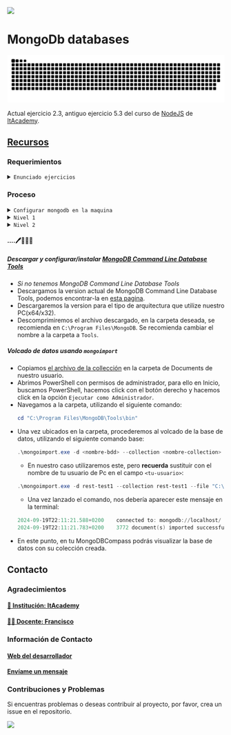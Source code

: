 <img src="https://user-images.githubusercontent.com/73097560/115834477-dbab4500-a447-11eb-908a-139a6edaec5c.gif">

# MongoDb databases
<a href="https://github.com/SKRTEEEEEE">
<div align="center">
  <img  src="https://github.com/SKRTEEEEEE/SKRTEEEEEE/blob/main/resources/img/grid-snake.svg"
       alt="snake" />
</div>
</a>

Actual ejercicio 2.3, antiguo ejercicio 5.3 del curso de [NodeJS](https://nodejs.org/en) de [ItAcademy](https://www.barcelonactiva.cat/es/itacademy).

## [Recursos](https://github.com/SKRTEEEEEE/markdowns/)
### Requerimientos
<details>
<summary><code>Enunciado ejercicios</code></summary>
<br/>

#### **Nivel 1:** 
- Una óptica, llamada “Cul d'Ampolla”, quiere informatizar la gestión de los clientes/as y ventas de gafas.

  1. En primer lugar, la óptica quiere saber cuál es el proveedor de cada una de las gafas. En concreto quiere saber de cada proveedor : El nombre, la dirección (calle, número, piso, puerta, ciudad, código postal y país), teléfono, fax, NIF.

  2. De las gafas se quiere saber: La marca, la graduación de cada vidrio, el tipo de montura (flotante, pasta o metálica), el color de la montura, el color de cada vidrio y el precio.

  3. De los clientes/as desea almacenar: El nombre, la dirección postal, el teléfono, el correo electrónico, la fecha de registro.
  4. Cuando llega un/a cliente/a nuevo, almacenar el/la cliente/a que le ha recomendado el establecimiento (siempre que alguien le haya recomendado).
  5. Nuestro sistema deberá indicar quién ha sido el empleado/a que ha vendido cada anteojo. Define qué día/hora se realiza la venta.
- Ejercicio 1, nivel 1.

  Imagina que tenemos la siguiente interfaz gráfica, desde el punto de vista de un cliente de la Óptica. ¿Cómo diseñarías la base de datos que facilitara la información?

  ![Imagen ejemplo frontend ejercicio](./mongodb1.jpg)

- Ejercicio 2, nivel 1

  ¿Y si el punto de vista fuera de la interfaz fueran las gafas?

  ![Imagen ejemplo frontend ejercicio](./mongodb2.jpg)

#### **Nivel 2:**
- Te han contratado para diseñar una web que permita realizar pedidos de comida a domicilio por Internet.

  _Ten en cuenta las siguientes indicaciones para modelar cómo sería la base de datos del proyecto:_

  1. Para cada cliente/a almacenamos un identificador único: Nombre, apellidos, dirección, código postal, localidad, provincia, número de teléfono.

  2. Una persona puede realizar muchos pedidos, pero un único pedido sólo puede ser realizado por una única persona. De cada pedido se almacena un identificador único: Fecha/hora de realización, si el pedido es para reparto a domicilio o para recoger en tienda, la cantidad de productos que se han seleccionado de cada tipo, el precio total además de una nota con información adicional.

  3. Un pedido puede constar de uno o varios productos.

  4. Los productos pueden ser pizzas, hamburguesas y bebidas. De cada producto se almacena un identificador único: Nombre, descripción, imagen, precio. En el caso de las pizzas existen varias categorías que pueden cambiar de nombre a lo largo del año.

  5. Un pedido es gestionado por una única tienda y una tienda puede manejar muchos pedidos. De cada tienda se almacena un identificador único: Dirección, código postal, localidad, provincia.

  6. En una tienda pueden trabajar muchos empleados y un empleado sólo puede trabajar en una tienda. De cada empleado/a, se almacena un identificador único: Nombre, apellidos, NIF, Teléfono, si trabaja como cocinero/ao repartidor/a. Para los pedidos de reparto a domicilio interesa guardar quién es el repartidor/a que hace la entrega del pedido y la fecha/hora del momento de la entrega.

  ![Imagen ejemplo frontend ejercicio](./mongodblvl2.jpg)

</details>

### Proceso
<details><summary><code>Configurar mongodb en la maquina </code></summary></br>

**_Para windows_**
##### Descargar y instalar [MongoDB Community Server](https://www.mongodb.com/try/download/community)
- _Si no tenemos MongoDB Community Server_
- Accedemos a la version actual de la comunidad de MongoDb Server, podemos encontrar-la en [esta pagina](https://www.mongodb.com/try/download/community).
- Configuramos la version para el tipo de arquitectura que utilize nuestro PC(x64/x32) y hacemos click a descargar. 
- Una vez descargada, instalaremos con la configuración por defecto(todo aceptar/continuar)
##### Conectar red local
- _Si no tenemos una red conectada a MongoDb Community Server_
- Una vez instalado, podemos abrir MongoDBCompass
- Una vez abierto, podemos hacer click en la opción de nuevo conexión. En las opciones, dejaremos el URI por defecto, `mongodb://localhost:27017`. En nombre podremos Local` y en color pondremos el que deseemos, se recomienda verde.

</details>

<details><summary><code><bold>Nivel 1</bold> </code></summary></br>

- _En este caso vamos a realizar las bases de datos con la inferencia de MongoDb y utilizando su shell._
##### Crear bases de datos y colecciones
- Creamos la base de datos con el siguiente comando:
  ```js
  use culDAmpolla
  ```
- Creamos la colección para los proveedores
  ```js
  db.proveedores.insertOne({
  nombre: "Grefusa",
  direccion: {
    calle: "Calle Dolores",
    numero: NumberInt(123),
    piso: NumberInt(1),
    puerta: "A",
    ciudad: "Barcelona",
    codigo_postal: "08198",
    pais: "Catalunya"
  },
  telefono: "+34-123456789",
  fax: "+34-987654321",
  nif: "NIF123456"
  })
  ```
- Creamos la colección para las monturas
  ```js
  db.gafas.insertOne({
    marca: "Guess",
    graduacion: {
      vidrio1: "+1.5",
      vidrio2: "+1"
    },
    tipo_montura: "Pasta",
    color_montura: "Verde",
    color_vidrio: {
      vidrio1: "Rojo",
      vidrio2: "Verde"
    },
    precio: 100.00
  });
  ```
- Creamos la colección para los clientes
  ```js
  //Cliente sin recomendación
  db.clientes.insertOne({
  nombre: "Aitor Tilla",
  direccion_postal: {
    calle: "Calle Buenavista",
    numero: NumberInt(26),
    piso: NumberInt(17),
    puerta: "B",
    ciudad: "Zaragosa",
    codigo_postal: "54321",
    pais: "España"
  },
  telefono: "+34-987654321",
  correo_electronico: "cocinitas.tortilla@gmail.com",
  fecha_registro: new Date()
  });
  //Cliente con recomendación
  db.clientes.insertOne({
  nombre: "Rosa Melano",
  direccion_postal: {
    calle: "Calle Delicias",
    numero: NumberInt(126),
    piso: NumberInt(7),
    puerta: "1",
    ciudad: "Barcelona",
    codigo_postal: "09182",
    pais: "España"
  },
  telefono: "+34-987654321",
  correo_electronico: "cocinitas.tortilla@gmail.com",
  fecha_registro: new Date(),
	recomendado: ObjectId('66ed96e404f9e9428482e6a6')
  });
  ```
- Creamos la colección para las ventas
  ```js
  db.ventas.insertMany([
    {
  cliente_id: ObjectId("66ed96e404f9e9428482e6a6"), 
  gafas_id: ObjectId('66ed94d804f9e9428482e6a5'), 
  empleado: "El pepe",
  fecha_hora: new Date()
  },{
  cliente_id: ObjectId("66ed97d904f9e9428482e6a7"), 
  gafas_id: ObjectId('66ed94d804f9e9428482e6a5'), 
  empleado: "El pepe",
  fecha_hora: new Date()
  }]);
  ```
##### Añadir "indexation"
- **"Indexation" para el ejercicio 1 del nivel 1:**
  ```js
  db.clientes.createIndex({
  "direccion_postal.ciudad": 1,
  telefono: 1,
  correo_electronico: 1,
  fecha_registro: -1
  });
  ```
- **"Indexation" para el ejercicio 2 del nivel 1:**
  - _Se ignora el campo proveedores en la búsqueda de gafas ya que no era requerimiento para la bdd_
  ```js
  //Indice búsqueda gafas
  db.gafas.createIndex({
  marca: 1,
  tipo_montura: 1,
  precio: 1
  });
  //Indice búsqueda proveedores
  db.proveedores.createIndex({
  nombre: 1
  });
  //Indice búsqueda clientes
  db.clientes.createIndex({
  nombre: 1
  });
  ```

</details>

<details><summary><code><bold>Nivel 2</bold> </code></summary><br/>

- _En este caso vamos a utilizar el método validador de MongoDb y la shell_
##### Creación bases de datos y colecciones
- Creamos la base de datos con el siguiente comando:
  ```js
  use foodDeliDB
  ```
- Creamos la colección para los clientes:
  ```js
  db.createCollection("clientes", {
   validator: {
      $jsonSchema: {
         bsonType: "object",
         required: ["nombre", "apellidos", "direccion", "codigoPostal", "localidad", "provincia", "telefono"],
         properties: {
            nombre: {
                bsonType: "string",
                pattern: "^.{3,}$",
                description: "Debe ser una cadena de más de tres caracteres y es requerido"
            },
            apellidos: {
               bsonType: "string",
               pattern: "^.{3,}$",
              description: "Debe ser una cadena de más de tres caracteres y es requerido"
            },
            direccion: {
               bsonType: "string",
               description: "Debe ser una cadena y es requerido"
            },
            codigoPostal: {
               bsonType: "string",
               pattern: "^[0-9]{5}$",
               description: "Debe ser una cadena de 5 dígitos y es requerido"
            },
            localidad: {
               bsonType: "string",
               description: "Debe ser una cadena y es requerido"
            },
            provincia: {
               bsonType: "string",
               description: "Debe ser una cadena y es requerido"
            },
            telefono: {
               bsonType: "string",
               pattern: "^[0-9]{9}$",
               description: "Debe ser una cadena de 9 dígitos y es requerido"
            },
            email: {
               bsonType: "string",
               pattern: "^[a-zA-Z0-9._%+-]+@[a-zA-Z0-9.-]+.[a-zA-Z]{2,}$",
               description: "Debe ser una dirección de correo electrónico válida"
            },
            fechaRegistro: {
               bsonType: "date",
               description: "Debe ser una fecha válida"
            }
         }
      }
   }
  })
  ```

  <details><summary>Tests y población <code>clientes</code></summary>

  ##### Inserciones erróneas
  ```js
  //Inserción errónea por validación
  db.clientes.insertOne({
      "nombre": "Ana",                      // Correcto
      "apellidos": "Pérez",                 // Correcto
      "direccion": "Calle Falsa 123",      // Correcto
      "codigoPostal": "1234",               // Incorrecto: debe ser una cadena de 5 dígitos
      "localidad": "Madrid",                // Correcto
      "provincia": "Madrid",                // Correcto
      "telefono": "12345678",               // Incorrecto: debe ser una cadena de 9 dígitos
      "email": "ana.perez@ejemplo.com",     // Correcto
      "fechaRegistro": "2024-09-20T12:00:00Z" // Correcto
  })
  // insertMany(), algunos con errores otros correctos
  db.clientes.insertMany([
    {
        "nombre": "Ana",
        "apellidos": "Pérez",
        "direccion": "Calle Gran Vía 12",
        "codigoPostal": "28013",              // Correcto
        "localidad": "Madrid",
        "provincia": "Madrid",
        "telefono": "612345678",              // Correcto
        "email": "ana.perez@ejemplo.com",
        "fechaRegistro": new Date("2024-09-20T12:00:00Z")
    },
    {
        "nombre": "Luis",
        "apellidos": "García",
        "direccion": "Avenida de la Paz 45",
        "codigoPostal": "28002",              // Correcto
        "localidad": "Madrid",
        "provincia": "Madrid",
        "telefono": "123456789",              // Incorrecto: debe ser una cadena de 9 dígitos
        "email": "luis.garcia@ejemplo.com",
        "fechaRegistro": new Date("2024-09-20T12:00:00Z")
    },
    {
        "nombre": "María",
        "apellidos": "López",
        "direccion": "Calle de Vallehermoso 99",
        "codigoPostal": "28015",              // Correcto
        "localidad": "Madrid",
        "provincia": "Madrid",
        "telefono": "98765432",               // Incorrecto: debe ser una cadena de 9 dígitos
        "email": "maria.lopez@ejemplo.com",
        "fechaRegistro": new Date("2024-09-20T12:00:00Z")
    },
    {
        "nombre": "Carlos",
        "apellidos": "Martínez",
        "direccion": "Calle del Arenal 5",
        "codigoPostal": "28001",              // Correcto
        "localidad": "Madrid",
        "provincia": "Madrid",
        "telefono": "612345678",              // Correcto
        "email": "carlos.martinez@ejemplo.com",
        "fechaRegistro": new Date("2024-09-20T12:00:00Z")
    },
    {
        "nombre": "Sofía",
        "apellidos": "Hernández",
        "direccion": "Calle de Serrano 88",
        "codigoPostal": "28006",              // Correcto
        "localidad": "Madrid",
        "provincia": "Madrid",
        "telefono": "1234567",                // Incorrecto: debe ser una cadena de 9 dígitos
        "email": "sofia.hernandez@ejemplo.com",
        "fechaRegistro": new Date("2024-09-20T12:00:00Z")
    }
  ])
  ```
  ##### Inserciones correctas
  ```js
  //Inserción simple
  db.clientes.insertOne({
  nombre: "María",
  apellidos: "González López",
  direccion: "Calle Mayor 123, 2º Izquierda",
  codigoPostal: "28001",
  localidad: "Madrid",
  provincia: "Madrid",
  telefono: "912345678",
  email: "maria.gonzalez@email.com",
  fechaRegistro: new Date()
  })
  //Inserción múltiple
  db.clientes.insertMany([
  {
    nombre: "Juan",
    apellidos: "Pérez Martínez",
    direccion: "Avenida de la Constitución 45",
    codigoPostal: "41001",
    localidad: "Sevilla",
    provincia: "Sevilla",
    telefono: "954123456",
    email: "juan.perez@email.com",
    fechaRegistro: new Date()
  },
  {
    nombre: "Anna",
    apellidos: "López García",
    direccion: "Calle Gran Vía 67, 3º Derecha",
    codigoPostal: "08001",
    localidad: "Barcelona",
    provincia: "Barcelona",
    telefono: "934567890",
    email: "ana.lopez@email.com",
    fechaRegistro: new Date()
  },
  {
    nombre: "Carlos",
    apellidos: "Fernández Rodríguez",
    direccion: "Calle Portales 23",
    codigoPostal: "26001",
    localidad: "Logroño",
    provincia: "La Rioja",
    telefono: "941234567",
    email: "carlos.fernandez@email.com",
    fechaRegistro: new Date()
  }
  ])
  ```
  </details>
- Creamos la colección para los pedidos:
  ```js
  db.createCollection("pedidos", {
   validator: {
      $jsonSchema: {
         bsonType: "object",
         required: ["idCliente","idTienda", "entrega", "productos", "precioTotal", "timestamp"],
         properties: {
            idCliente: {
              bsonType: "objectId",
              description: "Debe ser un ObjectId valido y es requerido"
            },
            idTienda:{
              bsonType: "objectId",
              description: "Debe ser un ObjectId valido y es requerido"
            },
            entrega: {
               bsonType: "object",
               required: ["tipo"],
               properties: {
                tipo: {
                  enum: ["recoger", "domicilio"],
                  description: "Debe ser 'domicilio' o 'recoger' y es requerido"
                },
                repartidorId: {
                  bsonType: "objectId",
                  description: "Dene ser un ObjectId valido"
                },
                fechaEntrega: {
                  bsonType: "date",
                  description: "Debe ser una fecha y hora válida"

                }
               },
               description: "Debe incluir el tipo 'domicilio' o 'recoger'"
            },
            productos: {
               bsonType: "array",
               minItems: 1,
               items: {
                  bsonType: "object",
                  required: ["productoId", "cantidad", "precio"],
                  properties: {
                     productoId: {
                        bsonType: "objectId",
                        description: "Debe ser un ObjectId válido y es requerido"
                     },
                     cantidad: {
                        bsonType: "int",
                        minimum: 1,
                        description: "Debe ser un entero mayor que 0 y es requerido"
                     },
                     precio: {
                        bsonType: "double",
                        minimum: 0,
                        description: "Debe ser un número decimal no negativo y es requerido"
                     }
                  }
               },
               description: "Debe ser un array de al menos un producto y es requerido"
            },
            precioTotal: {
               bsonType: "double",
               minimum: 0,
               description: "Debe ser un número decimal no negativo y es requerido"
            },
            notaAdicional: {
               bsonType: "string",
               description: "Debe ser una cadena si está presente"
            },
            timestamp: {
               bsonType: "date",
               description: "Debe ser la fecha y hora de creación del pedido"
            }
         }
      }
   }
  })
  ```

   <details><summary>Población <code>pedidos</code></summary>

  ##### Inserciones correctas
  ```js
  db.pedidos.insertMany([
  {
    idCliente: ObjectId('66edc2b604f9e9428482e6c4'),
    idTienda: ObjectId('66edd37a04f9e9428482e6d1'),
    entrega: {
      tipo: "domicilio",
      repartidorId: ObjectId('66edd8e604f9e9428482e6d4'),
      fechaEntrega: new Date("2024-09-20T14:30:00Z")
    },
    productos: [
      {
        productoId: ObjectId('66edd06604f9e9428482e6c9'),
        cantidad: 2,
        precio: 8.5
      },
      {
        productoId: ObjectId('66edd0af04f9e9428482e6cc'),
        cantidad: 1,
        precio: 6.99
      }
    ],
    precioTotal: 23.99,
    notaAdicional: "Entregar por la puerta trasera.",
    timestamp: new Date()
  },
  {
    idCliente: ObjectId('66edc2b604f9e9428482e6c5'),
    idTienda: ObjectId('66edd37a04f9e9428482e6d0'),
    entrega: {
      tipo: "recoger",
      fechaEntrega: new Date("2024-09-20T15:00:00Z")
    },
    productos: [
      {
        productoId: ObjectId('66edd0af04f9e9428482e6cd'),
        cantidad: 3,
        precio: 1.5
      }
    ],
    precioTotal: 4.5,
    timestamp: new Date()
  }
  ]);
  ```

  </details>
- Creamos la colección para los productos:
  ```js
  db.createCollection("productos", {
  validator: {
    $jsonSchema: {
      bsonType: "object",
      required: ["nombre", "descripcion", "imagen", "precio", "categoria"],
      properties: {  
        nombre: {
          bsonType: "string",
          description: "Debe ser una cadena de texto y es requerido"
        },
        descripcion: {
          bsonType: "string",
          description: "Debe ser una cadena de texto y es requerido"
        },
        imagen: {
          bsonType: "string",
          pattern: "^(http|https)://",
          description: "Debe ser una URL válida que comience con http o https"
        },
        precio: {
          bsonType: "double",
          minimum: 0,
          description: "Debe ser un número decimal no negativo y es requerido"
        },
        categoria: {
          enum: ["pizza", "hamburguesa", "bebida"],
          description: "Debe ser 'pizza', 'hamburguesa' o 'bebida' y es requerido"
        },
        categoriasPizza: {
          bsonType: "array",
          items: {
            bsonType: "string"
          },
          description: "Especifica las categorías de pizza (si aplica). Solo para productos de la categoría 'pizza'"
        }
      }
    }
  }
  });
  ```

  <details><summary>Tests y población <code>productos</code></summary>

  ##### Inserciones erróneas
  ```js
  //Inserción errónea por validación
  db.productos.insertOne({
    nombre: "Pizza Cuatro Quesos",
    descripcion: "Pizza con mezcla de cuatro quesos italianos",
    imagen: "https://ejemplo.com/pizza_cuatro_quesos.jpg",
    precio: -5.50,  // Precio negativo, no válido
    categoria: "pizza",
    categoriasPizza: ["quesos", "especial"]
  });

  // insertMany(), algunos con errores otros correctos
  db.productos.insertMany([
    {
      nombre: "Hamburguesa Vegetal",
      descripcion: "Hamburguesa a base de plantas",
      imagen: "ftp://ejemplo.com/hamburguesa_vegetal.jpg",  // URL inválida (debe comenzar con http o https)
      precio: 7.99,
      categoria: "hamburguesa"
    },
    {
      nombre: "Pizza Especial",
      descripcion: "Pizza con ingredientes especiales",
      imagen: "https://ejemplo.com/pizza_especial.jpg",
      precio: 12.99,
      categoria: "ensalada"  // Categoría no válida (debe ser pizza, hamburguesa o bebida)
    }
  ]);
  ```
  ##### Inserciones correctas
  ```js
  //Inserción simple
  db.productos.insertOne({
    nombre: "Pizza Margarita",
    descripcion: "Pizza clásica con tomate y mozzarella",
    imagen: "https://ejemplo.com/pizza_margarita.jpg",
    precio: 8.50,
    categoria: "pizza",
    categoriasPizza: ["clásica", "vegetariana"]
  });

  //Inserción múltiple
  db.productos.insertMany([
    {
      nombre: "Hamburguesa Clásica",
      descripcion: "Hamburguesa con lechuga, tomate y queso",
      imagen: "https://ejemplo.com/hamburguesa_clasica.jpg",
      precio: 6.99,
      categoria: "hamburguesa"
    },
    {
      nombre: "Coca Cola",
      descripcion: "Bebida gaseosa de cola",
      imagen: "https://ejemplo.com/coca_cola.jpg",
      precio: 1.50,
      categoria: "bebida"
    }
  ]);

  ```
  </details>

- Creamos la colección para las tiendas:
  ```js
  db.createCollection("tiendas", {
  validator: {
    $jsonSchema: {
      bsonType: "object",
      required: ["direccion", "codigoPostal", "localidad", "provincia"],
      properties: {
        direccion: {
          bsonType: "string",
          description: "Debe ser una cadena de texto y es requerida"
        },
        codigoPostal: {
          bsonType: "string",
          pattern: "^[0-9]{5}$",
          description: "Debe ser un código postal válido de 5 dígitos y es requerido"
        },
        localidad: {
          bsonType: "string",
          description: "Debe ser una cadena de texto y es requerida"
        },
        provincia: {
          bsonType: "string",
          description: "Debe ser una cadena de texto y es requerida"
        }
      }
    }
  }
  });
  ```
  
  <details><summary>Tests y población <code>tiendas</code></summary>

  ##### Inserciones erróneas
  ```js
  //Inserción errónea por validación
    db.tiendas.insertOne({
    direccion: 999, // Debe ser string
    codigoPostal: "1234",  // Código postal inválido (debe tener 5 dígitos)
    localidad: "Barcelona",
    provincia: "Barcelona"
  });
  // insertMany(), algunos con errores otros correctos
  db.tiendas.insertMany([
  {
    direccion: "Calle del Carmen 222",
    codigoPostal: "29001",
    localidad: "Málaga",
    provincia: "Málaga"
  },
  {
    // Falta la dirección, lo que provocará que falle
    codigoPostal: "08001",
    localidad: "Barcelona",
    provincia: "Barcelona"
  }
  ]);
  ```

  ##### Inserciones correctas

  ```js
  //Inserción simple
  db.tiendas.insertOne({
    direccion: "Calle Falsa 123",
    codigoPostal: "28001",
    localidad: "Madrid",
    provincia: "Madrid"
  });

  //Inserción múltiple
  db.tiendas.insertMany([
    {
      direccion: "Avenida de la Constitución 456",
      codigoPostal: "41001",
      localidad: "Sevilla",
      provincia: "Sevilla"
    },
    {
      direccion: "Plaza Mayor 789",
      codigoPostal: "46001",
      localidad: "Valencia",
      provincia: "Valencia"
    }
  ]);

  ```
  </details>

- Creamos la colección para los empleados:
  ```js
  db.createCollection("empleados", {
  validator: {
    $jsonSchema: {
      bsonType: "object",
      required: ["nombre", "apellidos", "NIF", "telefono", "rol", "idTienda"],
      properties: {
        nombre: {
          bsonType: "string",
          description: "Debe ser una cadena de texto y es requerido"
        },
        apellidos: {
          bsonType: "string",
          description: "Debe ser una cadena de texto y es requerido"
        },
        NIF: {
          bsonType: "string",
          pattern: "^[0-9]{8}[A-Z]$",
          description: "Debe ser un NIF válido y es requerido"
        },
        telefono: {
          bsonType: "string",
          pattern: "^[0-9]{9}$",
          description: "Debe ser un número de teléfono válido de 9 dígitos y es requerido"
        },
        rol: {
          enum: ["cocinero", "repartidor"],
          description: "Debe ser 'cocinero' o 'repartidor' y es requerido"
        },
        idTienda: {
          bsonType: "objectId",
          description: "Debe ser un ObjectId válido que referencia una tienda y es requerido"
        }
      }
    }
  }
  });
  ```
 
  <details><summary>Tests y población <code>empleados</code></summary>

  ##### Inserciones erróneas
  ```js
  //Inserción errónea por validación
  db.empleados.insertOne({
    nombre: "Ana",
    apellidos: "Martínez",
    NIF: "1234567X", // NIF inválido (debe tener 8 dígitos y una letra)
    telefono: "12345678", // Teléfono inválido (debe tener 9 dígitos)
    rol: "chef", // Rol inválido (debe ser 'cocinero' o 'repartidor')
    idTienda: ObjectId('66edd37a04f9e9428482e6d1')
  });

  // insertMany(), algunos con errores otros correctos
  db.empleados.insertMany([
  {
    nombre: "Luis",
    apellidos: "Sánchez",
    NIF: "23456789B",
    telefono: "12345", // Teléfono inválido (debe tener 9 dígitos)
    rol: "repartidor",
    idTienda: ObjectId('66edd37a04f9e9428482e6d0')
  },
  {
    nombre: "Laura",
    apellidos: "Fernández",
    NIF: "34567890C",
    telefono: "612345678",
    rol: "cocinero",
    // Falta idTienda (es requerido)
  }
  ]);

  ```

  ##### Inserciones correctas

  ```js
  //Inserción simple
  db.empleados.insertOne({
    nombre: "Juan",
    apellidos: "Pérez",
    NIF: "12345678A",
    telefono: "612345678",
    rol: "cocinero",
    idTienda: ObjectId('66edd37a04f9e9428482e6d1')
  });


  //Inserción múltiple
  db.empleados.insertMany([
    {
      nombre: "María",
      apellidos: "Gómez",
      NIF: "23456789B",
      telefono: "623456789",
      rol: "repartidor",
      idTienda: ObjectId('66edd37a04f9e9428482e6d0')
    },
    {
      nombre: "Pedro",
      apellidos: "López",
      NIF: "34567890C",
      telefono: "634567890",
      rol: "cocinero",
      idTienda: ObjectId('66edd33b04f9e9428482e6cf')
    }
  ]);
  ```
  </details>

</details>

#### ....🖊️🎉🧰💶
##### Descargar y configurar/instalar [MongoDB Command Line Database Tools](https://www.mongodb.com/try/download/database-tools)
- _Si no tenemos MongoDB Command Line Database Tools_
- Descargamos la version actual de MongoDB Command Line Database Tools, podemos encontrar-la en [esta pagina](https://www.mongodb.com/try/download/database-tools).
- Descargaremos la version para el tipo de arquitectura que utilize nuestro PC(x64/x32). 
- Descomprimiremos el archivo descargado, en la carpeta deseada, se recomienda en `C:\Program Files\MongoDB`. Se recomienda cambiar el nombre a la carpeta a `Tools`.
##### Volcado de datos usando `mongoimport`
- Copiamos [el archivo de la collección](./restaurants.json) en la carpeta de Documents de nuestro usuario.
- Abrimos PowerShell con permisos de administrador, para ello en Inicio, buscamos PowerShell, hacemos click con el botón derecho y hacemos click en la opción `Ejecutar como Administrador`.
- Navegamos a la carpeta, utilizando el siguiente comando:
  ```powershell
  cd "C:\Program Files\MongoDB\Tools\bin"
  ```
- Una vez ubicados en la carpeta, procederemos al volcado de la base de datos, utilizando el siguiente comando base:
  ```PowerShell
  .\mongoimport.exe -d <nombre-bdd> --collection <nombre-collection> --file "<ubicación-archivo>" --jsonArray
  ```
  - En nuestro caso utilizaremos este, pero **recuerda** sustituir con el nombre de tu usuario de Pc en el campo `<tu-usuario>`:
  ```PowerShell
  .\mongoimport.exe -d rest-test1 --collection rest-test1 --file "C:\Users\<tu-usuario>\Documentos\restaurants.json" --jsonArray
  ```
  - Una vez lanzado el comando, nos debería aparecer este mensaje en la terminal:
  ```PowerShell
  2024-09-19T22:11:21.588+0200    connected to: mongodb://localhost/
  2024-09-19T22:11:21.783+0200    3772 document(s) imported successfully. 0 document(s) failed to import.
  ```
- En este punto, en tu MongoDBCompass podrás visualizar la base de datos con su colección creada.

## Contacto

### Agradecimientos
#### [🏫 Institución: ItAcademy](https://www.barcelonactiva.cat/es/itacademy)
#### [🧑‍🏫 Docente: Francisco](https://frivero.com.ar/)

### Información de Contacto
#### [Web del desarrollador](profile-skrt.vercel.app)
#### [Envíame un mensaje](mailto:adanreh.m@gmail.com)

### Contribuciones y Problemas

Si encuentras problemas o deseas contribuir al proyecto, por favor, crea un issue en el repositorio.

<img src="https://user-images.githubusercontent.com/73097560/115834477-dbab4500-a447-11eb-908a-139a6edaec5c.gif">